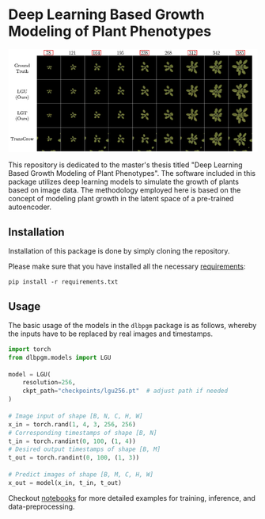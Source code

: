 # Deep Learning Based Growth Modeling of Plant Phenotypes

![title.](resources/title.png)

This repository is dedicated to the master's thesis titled "Deep Learning Based Growth Modeling of Plant Phenotypes". 
The software included in this package utilizes deep learning models to simulate the growth of plants based on image data. 
The methodology employed here is based on the concept of modeling plant growth in the latent space of a pre-trained autoencoder.

## Installation
Installation of this package is done by simply cloning the repository.

Please make sure that you have installed all the necessary [requirements](requirements.txt):

```
pip install -r requirements.txt
```

## Usage
The basic usage of the models in the `dlbpgm` package is as follows, whereby the inputs have to be replaced by real images and timestamps.
```python
import torch
from dlbpgm.models import LGU

model = LGU(
    resolution=256, 
    ckpt_path="checkpoints/lgu256.pt"  # adjust path if needed
)

# Image input of shape [B, N, C, H, W]
x_in = torch.rand(1, 4, 3, 256, 256)
# Corresponding timestamps of shape [B, N]
t_in = torch.randint(0, 100, (1, 4))
# Desired output timestamps of shape [B, M]
t_out = torch.randint(0, 100, (1, 3))

# Predict images of shape [B, M, C, H, W]
x_out = model(x_in, t_in, t_out)
```
Checkout [notebooks](notebooks) for more detailed examples for training, inference, and data-preprocessing.
